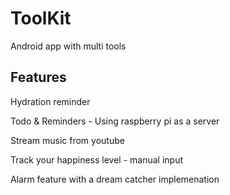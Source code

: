 # ToolKit
Android app with multi tools


## Features
Hydration reminder

Todo & Reminders - Using raspberry pi as a server

Stream music from youtube

Track your happiness level - manual input

Alarm feature with a dream catcher implemenation
